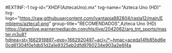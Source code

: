 #EXTINF:-1 tvg-id="XHDF(AztecaUno).mx" tvg-name="Azteca Uno (HD)" tvg-logo="https://raw.githubusercontent.com/ivantapia882804/rasta12/main/Emblems/azteca1.png" group-title="RECOMENDADOS",Azteca Uno (HD) https://latamlive.warnermediacdn.com/hls/live/2042062/arg_tnt_sports/master.m3u8?hdnea=st=1662919897~exp=1662920497~acl=/*~hmac=aceda14fb85bd6e0cd61304f0e1db51d2a1e9325eb2dfd9760234e903a2e6f4a

